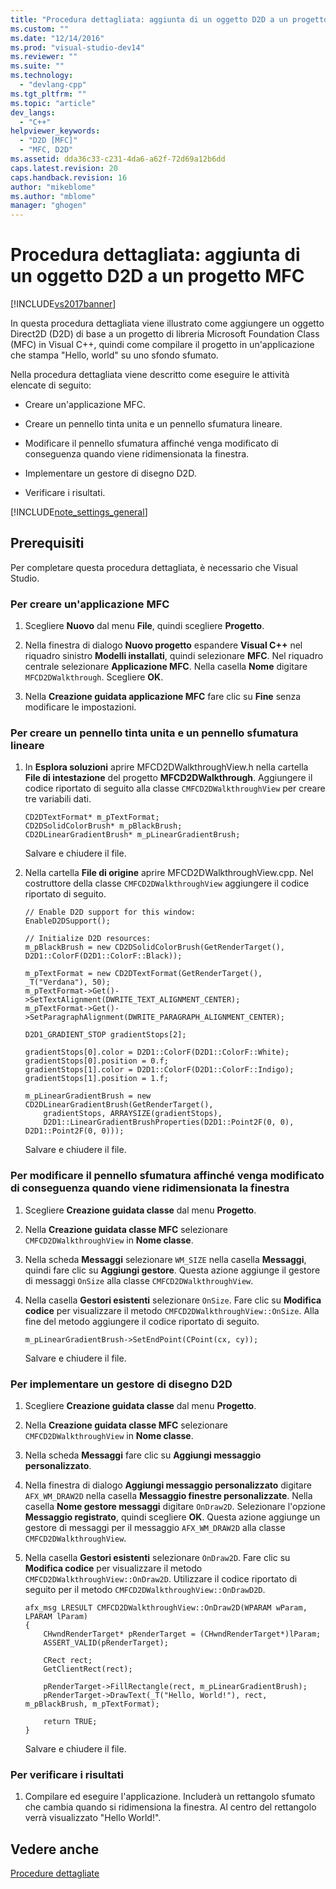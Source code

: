 ```yaml
---
title: "Procedura dettagliata: aggiunta di un oggetto D2D a un progetto MFC | Microsoft Docs"
ms.custom: ""
ms.date: "12/14/2016"
ms.prod: "visual-studio-dev14"
ms.reviewer: ""
ms.suite: ""
ms.technology: 
  - "devlang-cpp"
ms.tgt_pltfrm: ""
ms.topic: "article"
dev_langs: 
  - "C++"
helpviewer_keywords: 
  - "D2D [MFC]"
  - "MFC, D2D"
ms.assetid: dda36c33-c231-4da6-a62f-72d69a12b6dd
caps.latest.revision: 20
caps.handback.revision: 16
author: "mikeblome"
ms.author: "mblome"
manager: "ghogen"
---
```

# Procedura dettagliata: aggiunta di un oggetto D2D a un progetto MFC
[!INCLUDE[vs2017banner](../assembler/inline/includes/vs2017banner.md)]

In questa procedura dettagliata viene illustrato come aggiungere un oggetto Direct2D \(D2D\) di base a un progetto di libreria Microsoft Foundation Class \(MFC\) in Visual C\+\+, quindi come compilare il progetto in un'applicazione che stampa "Hello, world" su uno sfondo sfumato.  
  
 Nella procedura dettagliata viene descritto come eseguire le attività elencate di seguito:  
  
-   Creare un'applicazione MFC.  
  
-   Creare un pennello tinta unita e un pennello sfumatura lineare.  
  
-   Modificare il pennello sfumatura affinché venga modificato di conseguenza quando viene ridimensionata la finestra.  
  
-   Implementare un gestore di disegno D2D.  
  
-   Verificare i risultati.  
  
 [!INCLUDE[note_settings_general](../mfc/includes/note_settings_general_md.md)]  
  
## Prerequisiti  
 Per completare questa procedura dettagliata, è necessario che Visual Studio.  
  
### Per creare un'applicazione MFC  
  
1.  Scegliere **Nuovo** dal menu **File**, quindi scegliere **Progetto**.  
  
2.  Nella finestra di dialogo **Nuovo progetto** espandere **Visual C\+\+** nel riquadro sinistro **Modelli installati**, quindi selezionare **MFC**.  Nel riquadro centrale selezionare **Applicazione MFC**.  Nella casella **Nome** digitare `MFCD2DWalkthrough`.  Scegliere **OK**.  
  
3.  Nella **Creazione guidata applicazione MFC** fare clic su **Fine** senza modificare le impostazioni.  
  
### Per creare un pennello tinta unita e un pennello sfumatura lineare  
  
1.  In **Esplora soluzioni** aprire MFCD2DWalkthroughView.h nella cartella **File di intestazione** del progetto **MFCD2DWalkthrough**.  Aggiungere il codice riportato di seguito alla classe `CMFCD2DWalkthroughView` per creare tre variabili dati.  
  
    ```  
    CD2DTextFormat* m_pTextFormat;  
    CD2DSolidColorBrush* m_pBlackBrush;  
    CD2DLinearGradientBrush* m_pLinearGradientBrush;  
    ```  
  
     Salvare e chiudere il file.  
  
2.  Nella cartella **File di origine** aprire MFCD2DWalkthroughView.cpp.  Nel costruttore della classe `CMFCD2DWalkthroughView` aggiungere il codice riportato di seguito.  
  
    ```  
    // Enable D2D support for this window:  
    EnableD2DSupport();  
  
    // Initialize D2D resources:  
    m_pBlackBrush = new CD2DSolidColorBrush(GetRenderTarget(), D2D1::ColorF(D2D1::ColorF::Black));  
  
    m_pTextFormat = new CD2DTextFormat(GetRenderTarget(), _T("Verdana"), 50);  
    m_pTextFormat->Get()->SetTextAlignment(DWRITE_TEXT_ALIGNMENT_CENTER);  
    m_pTextFormat->Get()->SetParagraphAlignment(DWRITE_PARAGRAPH_ALIGNMENT_CENTER);  
  
    D2D1_GRADIENT_STOP gradientStops[2];  
  
    gradientStops[0].color = D2D1::ColorF(D2D1::ColorF::White);  
    gradientStops[0].position = 0.f;  
    gradientStops[1].color = D2D1::ColorF(D2D1::ColorF::Indigo);  
    gradientStops[1].position = 1.f;  
  
    m_pLinearGradientBrush = new CD2DLinearGradientBrush(GetRenderTarget(),   
        gradientStops, ARRAYSIZE(gradientStops),  
        D2D1::LinearGradientBrushProperties(D2D1::Point2F(0, 0), D2D1::Point2F(0, 0)));  
    ```  
  
     Salvare e chiudere il file.  
  
### Per modificare il pennello sfumatura affinché venga modificato di conseguenza quando viene ridimensionata la finestra  
  
1.  Scegliere **Creazione guidata classe** dal menu **Progetto**.  
  
2.  Nella **Creazione guidata classe MFC** selezionare `CMFCD2DWalkthroughView` in **Nome classe**.  
  
3.  Nella scheda **Messaggi** selezionare `WM_SIZE` nella casella **Messaggi**, quindi fare clic su **Aggiungi gestore**.  Questa azione aggiunge il gestore di messaggi `OnSize` alla classe `CMFCD2DWalkthroughView`.  
  
4.  Nella casella **Gestori esistenti** selezionare `OnSize`.  Fare clic su **Modifica codice** per visualizzare il metodo `CMFCD2DWalkthroughView::OnSize`.  Alla fine del metodo aggiungere il codice riportato di seguito.  
  
    ```  
    m_pLinearGradientBrush->SetEndPoint(CPoint(cx, cy));  
    ```  
  
     Salvare e chiudere il file.  
  
### Per implementare un gestore di disegno D2D  
  
1.  Scegliere **Creazione guidata classe** dal menu **Progetto**.  
  
2.  Nella **Creazione guidata classe MFC** selezionare `CMFCD2DWalkthroughView` in **Nome classe**.  
  
3.  Nella scheda **Messaggi** fare clic su **Aggiungi messaggio personalizzato**.  
  
4.  Nella finestra di dialogo **Aggiungi messaggio personalizzato** digitare `AFX_WM_DRAW2D` nella casella **Messaggio finestre personalizzate**.  Nella casella **Nome gestore messaggi** digitare `OnDraw2D`.  Selezionare l'opzione **Messaggio registrato**, quindi scegliere **OK**.  Questa azione aggiunge un gestore di messaggi per il messaggio `AFX_WM_DRAW2D` alla classe `CMFCD2DWalkthroughView`.  
  
5.  Nella casella **Gestori esistenti** selezionare `OnDraw2D`.  Fare clic su **Modifica codice** per visualizzare il metodo `CMFCD2DWalkthroughView::OnDraw2D`.  Utilizzare il codice riportato di seguito per il metodo `CMFCD2DWalkthroughView::OnDrawD2D`.  
  
    ```  
    afx_msg LRESULT CMFCD2DWalkthroughView::OnDraw2D(WPARAM wParam, LPARAM lParam)  
    {  
        CHwndRenderTarget* pRenderTarget = (CHwndRenderTarget*)lParam;  
        ASSERT_VALID(pRenderTarget);  
  
        CRect rect;  
        GetClientRect(rect);  
  
        pRenderTarget->FillRectangle(rect, m_pLinearGradientBrush);  
        pRenderTarget->DrawText(_T("Hello, World!"), rect, m_pBlackBrush, m_pTextFormat);  
  
        return TRUE;  
    }  
    ```  
  
     Salvare e chiudere il file.  
  
### Per verificare i risultati  
  
1.  Compilare ed eseguire l'applicazione.  Includerà un rettangolo sfumato che cambia quando si ridimensiona la finestra. Al centro del rettangolo verrà visualizzato "Hello World\!".  
  
## Vedere anche  
 [Procedure dettagliate](../mfc/walkthroughs-mfc.md)